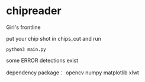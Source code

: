 # chipreader
Girl's frontline


put your chip shot in chips_cut and run

``` python3 main.py ``` 

some ERROR  detections exist


dependency package：
opencv numpy matplotlib xlwt
